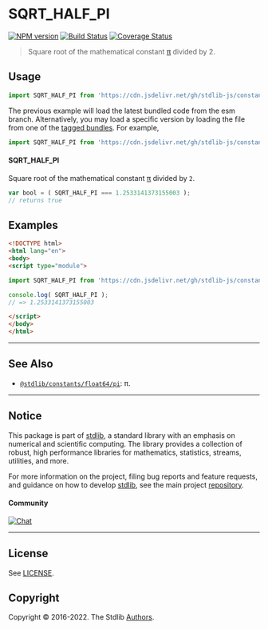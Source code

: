 <!--

@license Apache-2.0

Copyright (c) 2018 The Stdlib Authors.

Licensed under the Apache License, Version 2.0 (the "License");
you may not use this file except in compliance with the License.
You may obtain a copy of the License at

   http://www.apache.org/licenses/LICENSE-2.0

Unless required by applicable law or agreed to in writing, software
distributed under the License is distributed on an "AS IS" BASIS,
WITHOUT WARRANTIES OR CONDITIONS OF ANY KIND, either express or implied.
See the License for the specific language governing permissions and
limitations under the License.

-->

# SQRT_HALF_PI

[![NPM version][npm-image]][npm-url] [![Build Status][test-image]][test-url] [![Coverage Status][coverage-image]][coverage-url] <!-- [![dependencies][dependencies-image]][dependencies-url] -->

> Square root of the mathematical constant [π][@stdlib/constants/float64/pi] divided by 2.



<section class="usage">

## Usage

```javascript
import SQRT_HALF_PI from 'https://cdn.jsdelivr.net/gh/stdlib-js/constants-float64-sqrt-half-pi@esm/index.mjs';
```
The previous example will load the latest bundled code from the esm branch. Alternatively, you may load a specific version by loading the file from one of the [tagged bundles](https://github.com/stdlib-js/constants-float64-sqrt-half-pi/tags). For example,

```javascript
import SQRT_HALF_PI from 'https://cdn.jsdelivr.net/gh/stdlib-js/constants-float64-sqrt-half-pi@v0.0.8-esm/index.mjs';
```

#### SQRT_HALF_PI

Square root of the mathematical constant [π][@stdlib/constants/float64/pi] divided by `2`.

```javascript
var bool = ( SQRT_HALF_PI === 1.2533141373155003 );
// returns true
```

</section>

<!-- /.usage -->

<section class="examples">

## Examples

<!-- TODO: better example -->

<!-- eslint no-undef: "error" -->

```html
<!DOCTYPE html>
<html lang="en">
<body>
<script type="module">

import SQRT_HALF_PI from 'https://cdn.jsdelivr.net/gh/stdlib-js/constants-float64-sqrt-half-pi@esm/index.mjs';

console.log( SQRT_HALF_PI );
// => 1.2533141373155003

</script>
</body>
</html>
```

</section>

<!-- /.examples -->

<!-- C interface documentation. -->



<!-- Section for related `stdlib` packages. Do not manually edit this section, as it is automatically populated. -->

<section class="related">

* * *

## See Also

-   <span class="package-name">[`@stdlib/constants/float64/pi`][@stdlib/constants/float64/pi]</span><span class="delimiter">: </span><span class="description">π.</span>

</section>

<!-- /.related -->

<!-- Section for all links. Make sure to keep an empty line after the `section` element and another before the `/section` close. -->


<section class="main-repo" >

* * *

## Notice

This package is part of [stdlib][stdlib], a standard library with an emphasis on numerical and scientific computing. The library provides a collection of robust, high performance libraries for mathematics, statistics, streams, utilities, and more.

For more information on the project, filing bug reports and feature requests, and guidance on how to develop [stdlib][stdlib], see the main project [repository][stdlib].

#### Community

[![Chat][chat-image]][chat-url]

---

## License

See [LICENSE][stdlib-license].


## Copyright

Copyright &copy; 2016-2022. The Stdlib [Authors][stdlib-authors].

</section>

<!-- /.stdlib -->

<!-- Section for all links. Make sure to keep an empty line after the `section` element and another before the `/section` close. -->

<section class="links">

[npm-image]: http://img.shields.io/npm/v/@stdlib/constants-float64-sqrt-half-pi.svg
[npm-url]: https://npmjs.org/package/@stdlib/constants-float64-sqrt-half-pi

[test-image]: https://github.com/stdlib-js/constants-float64-sqrt-half-pi/actions/workflows/test.yml/badge.svg?branch=v0.0.8
[test-url]: https://github.com/stdlib-js/constants-float64-sqrt-half-pi/actions/workflows/test.yml?query=branch:v0.0.8

[coverage-image]: https://img.shields.io/codecov/c/github/stdlib-js/constants-float64-sqrt-half-pi/main.svg
[coverage-url]: https://codecov.io/github/stdlib-js/constants-float64-sqrt-half-pi?branch=main

<!--

[dependencies-image]: https://img.shields.io/david/stdlib-js/constants-float64-sqrt-half-pi.svg
[dependencies-url]: https://david-dm.org/stdlib-js/constants-float64-sqrt-half-pi/main

-->

[chat-image]: https://img.shields.io/gitter/room/stdlib-js/stdlib.svg
[chat-url]: https://gitter.im/stdlib-js/stdlib/

[stdlib]: https://github.com/stdlib-js/stdlib

[stdlib-authors]: https://github.com/stdlib-js/stdlib/graphs/contributors

[umd]: https://github.com/umdjs/umd
[es-module]: https://developer.mozilla.org/en-US/docs/Web/JavaScript/Guide/Modules

[deno-url]: https://github.com/stdlib-js/constants-float64-sqrt-half-pi/tree/deno
[umd-url]: https://github.com/stdlib-js/constants-float64-sqrt-half-pi/tree/umd
[esm-url]: https://github.com/stdlib-js/constants-float64-sqrt-half-pi/tree/esm
[branches-url]: https://github.com/stdlib-js/constants-float64-sqrt-half-pi/blob/main/branches.md

[stdlib-license]: https://raw.githubusercontent.com/stdlib-js/constants-float64-sqrt-half-pi/main/LICENSE

<!-- <related-links> -->

[@stdlib/constants/float64/pi]: https://github.com/stdlib-js/constants-float64-pi/tree/esm

<!-- </related-links> -->

</section>

<!-- /.links -->
